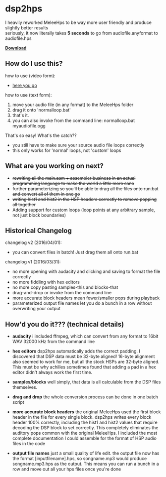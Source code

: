 # dsp2hps
I heavily reworked MeleeHps to be way more user friendly and produce slightly better results  
seriously, it now literally takes **5 seconds** to go from audiofile.anyformat to audiofile.hps

**[Download](https://github.com/jmlee337/dsp2hps/releases)**

## **How do I use this?**
how to use (video form):

* [here you go](https://drive.google.com/open?id=0B79OwbM8T752Ukp6NUdpNlNlLTg)

how to use (text form):

1. move your audio file (in any format) to the MeleeHps folder  
2. drag it onto 'normalloop.bat'  
3. that's it.  
4. you can also invoke from the command line: normalloop.bat myaudiofile.ogg

That's so easy! What's the catch??

* you still have to make sure your source audio file loops correctly
* this only works for 'normal' loops, not 'custom' loops

## **What are you working on next?**

* ~~rewriting all the main.asm + assembler business in an actual programming language to make the world a little more sane~~
* ~~further parameterizing so you'll be able to drag all the files onto run.bat and convert all of them in one go~~
* ~~writing hist1 and hist2 in the HSP headers correctly to remove popping all together~~
* Adding support for custom loops (loop points at any arbitrary sample, not just block boundaries)

## Historical Changelog

changelog v2 (2016/04/01):

* you can convert files in batch! Just drag them all onto run.bat

changelog v1 (2016/03/31):

* no more opening with audacity and clicking and saving to format the file correctly
* no more fiddling with hex editors
* no more copy pasting samples-this and blocks-that
* drag-and-drop or invoke from the command line
* more accurate block headers mean fewer/smaller pops during playback
* parameterized output file names let you do a bunch in a row without overwriting your output

## **How'd you do it??? (technical details)**

* **audacity**
i included ffmpeg, which can convert from any format to 16bit WAV 32000 kHz from the command line


* **hex editors**
dsp2hps automatically adds the correct padding. I discovered that DSP data must be 32-byte aligned! 16-byte alignment also seemed to work for me, but all the stock HSPs are 32-byte aligned. This must be why achilles sometimes found that adding a pad in a hex editor didn't always work the first time.


* **samples/blocks**
well simply, that data is all calculable from the DSP files themselves.


* **drag and drop**
the whole conversion process can be done in one batch script


* **more accurate block headers**
the original MeleeHps used the first block header in the file for every single block. dsp2hps writes every block header 100% correctly, including the hist1 and hist2 values that require decoding the DSP block to set correctly. This completely eliminates the auditory pops common with the original MeleeHps. I included the most complete documentation I could assemble for the format of HSP audio files in the code


* **output file names**
just a small quality of life edit. the output file now has the format [inputfilename].hps, so songname.mp3 would produce songname.mp3.hps as the output. This means you can run a bunch in a row and move out all your hps files once you're done
